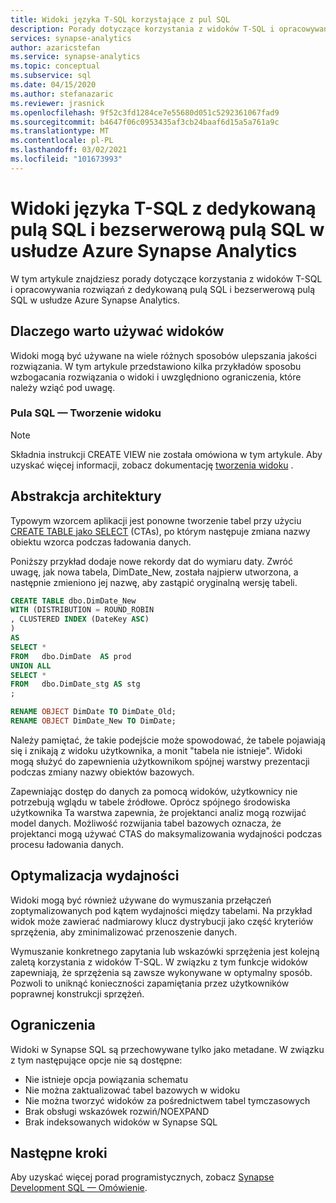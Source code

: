 ```yaml
---
title: Widoki języka T-SQL korzystające z pul SQL
description: Porady dotyczące korzystania z widoków T-SQL i opracowywania rozwiązań z dedykowaną pulą SQL i bezserwerową pulą usług w usłudze Azure Synapse Analytics.
services: synapse-analytics
author: azaricstefan
ms.service: synapse-analytics
ms.topic: conceptual
ms.subservice: sql
ms.date: 04/15/2020
ms.author: stefanazaric
ms.reviewer: jrasnick
ms.openlocfilehash: 9f52c3fd1284ce7e55680d051c5292361067fad9
ms.sourcegitcommit: b4647f06c0953435af3cb24baaf6d15a5a761a9c
ms.translationtype: MT
ms.contentlocale: pl-PL
ms.lasthandoff: 03/02/2021
ms.locfileid: "101673993"
---
```

# <a name="t-sql-views-with-dedicated-sql-pool-and-serverless-sql-pool-in-azure-synapse-analytics"></a>Widoki języka T-SQL z dedykowaną pulą SQL i bezserwerową pulą SQL w usłudze Azure Synapse Analytics

W tym artykule znajdziesz porady dotyczące korzystania z widoków T-SQL i opracowywania rozwiązań z dedykowaną pulą SQL i bezserwerową pulą SQL w usłudze Azure Synapse Analytics.

## <a name="why-use-views"></a>Dlaczego warto używać widoków

Widoki mogą być używane na wiele różnych sposobów ulepszania jakości rozwiązania.  W tym artykule przedstawiono kilka przykładów sposobu wzbogacania rozwiązania o widoki i uwzględniono ograniczenia, które należy wziąć pod uwagę.

### <a name="sql-pool---create-view"></a>Pula SQL — Tworzenie widoku

> [!NOTE]
> Składnia instrukcji CREATE VIEW nie została omówiona w tym artykule. Aby uzyskać więcej informacji, zobacz dokumentację [tworzenia widoku](/sql/t-sql/statements/create-view-transact-sql?view=azure-sqldw-latest&preserve-view=true) .

## <a name="architectural-abstraction"></a>Abstrakcja architektury

Typowym wzorcem aplikacji jest ponowne tworzenie tabel przy użyciu [CREATE TABLE jako SELECT](/sql/t-sql/statements/create-table-as-select-azure-sql-data-warehouse?view=azure-sqldw-latest&preserve-view=true) (CTAs), po którym następuje zmiana nazwy obiektu wzorca podczas ładowania danych.

Poniższy przykład dodaje nowe rekordy dat do wymiaru daty. Zwróć uwagę, jak nowa tabela, DimDate_New, została najpierw utworzona, a następnie zmieniono jej nazwę, aby zastąpić oryginalną wersję tabeli.

```sql
CREATE TABLE dbo.DimDate_New
WITH (DISTRIBUTION = ROUND_ROBIN
, CLUSTERED INDEX (DateKey ASC)
)
AS
SELECT *
FROM   dbo.DimDate  AS prod
UNION ALL
SELECT *
FROM   dbo.DimDate_stg AS stg
;

RENAME OBJECT DimDate TO DimDate_Old;
RENAME OBJECT DimDate_New TO DimDate;
```

Należy pamiętać, że takie podejście może spowodować, że tabele pojawiają się i znikają z widoku użytkownika, a monit "tabela nie istnieje". Widoki mogą służyć do zapewnienia użytkownikom spójnej warstwy prezentacji podczas zmiany nazwy obiektów bazowych.

Zapewniając dostęp do danych za pomocą widoków, użytkownicy nie potrzebują wglądu w tabele źródłowe. Oprócz spójnego środowiska użytkownika Ta warstwa zapewnia, że projektanci analiz mogą rozwijać model danych. Możliwość rozwijania tabel bazowych oznacza, że projektanci mogą używać CTAS do maksymalizowania wydajności podczas procesu ładowania danych.

## <a name="performance-optimization"></a>Optymalizacja wydajności

Widoki mogą być również używane do wymuszania przełączeń zoptymalizowanych pod kątem wydajności między tabelami. Na przykład widok może zawierać nadmiarowy klucz dystrybucji jako część kryteriów sprzężenia, aby zminimalizować przenoszenie danych.

Wymuszanie konkretnego zapytania lub wskazówki sprzężenia jest kolejną zaletą korzystania z widoków T-SQL. W związku z tym funkcje widoków zapewniają, że sprzężenia są zawsze wykonywane w optymalny sposób. Pozwoli to uniknąć konieczności zapamiętania przez użytkowników poprawnej konstrukcji sprzężeń.

## <a name="limitations"></a>Ograniczenia

Widoki w Synapse SQL są przechowywane tylko jako metadane. W związku z tym następujące opcje nie są dostępne:

* Nie istnieje opcja powiązania schematu
* Nie można zaktualizować tabel bazowych w widoku
* Nie można tworzyć widoków za pośrednictwem tabel tymczasowych
* Brak obsługi wskazówek rozwiń/NOEXPAND
* Brak indeksowanych widoków w Synapse SQL

## <a name="next-steps"></a>Następne kroki

Aby uzyskać więcej porad programistycznych, zobacz [Synapse Development SQL — Omówienie](develop-overview.md).



